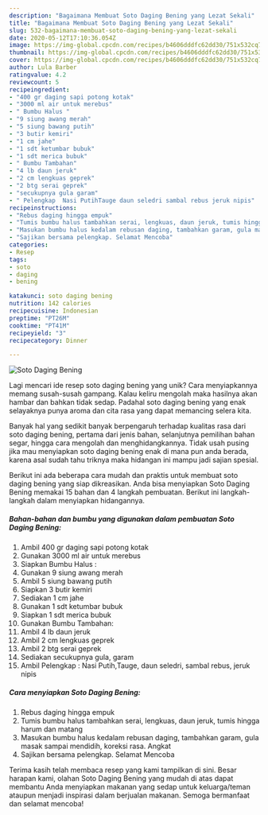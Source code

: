 ```yaml
---
description: "Bagaimana Membuat Soto Daging Bening yang Lezat Sekali"
title: "Bagaimana Membuat Soto Daging Bening yang Lezat Sekali"
slug: 532-bagaimana-membuat-soto-daging-bening-yang-lezat-sekali
date: 2020-05-12T17:10:36.054Z
image: https://img-global.cpcdn.com/recipes/b4606dddfc62dd30/751x532cq70/soto-daging-bening-foto-resep-utama.jpg
thumbnail: https://img-global.cpcdn.com/recipes/b4606dddfc62dd30/751x532cq70/soto-daging-bening-foto-resep-utama.jpg
cover: https://img-global.cpcdn.com/recipes/b4606dddfc62dd30/751x532cq70/soto-daging-bening-foto-resep-utama.jpg
author: Lula Barber
ratingvalue: 4.2
reviewcount: 5
recipeingredient:
- "400 gr daging sapi potong kotak"
- "3000 ml air untuk merebus"
- " Bumbu Halus "
- "9 siung awang merah"
- "5 siung bawang putih"
- "3 butir kemiri"
- "1 cm jahe"
- "1 sdt ketumbar bubuk"
- "1 sdt merica bubuk"
- " Bumbu Tambahan"
- "4 lb daun jeruk"
- "2 cm lengkuas geprek"
- "2 btg serai geprek"
- "secukupnya gula garam"
- " Pelengkap  Nasi PutihTauge daun seledri sambal rebus jeruk nipis"
recipeinstructions:
- "Rebus daging hingga empuk"
- "Tumis bumbu halus tambahkan serai, lengkuas, daun jeruk, tumis hingga harum dan matang"
- "Masukan bumbu halus kedalam rebusan daging, tambahkan garam, gula masak sampai mendidih, koreksi rasa. Angkat"
- "Sajikan bersama pelengkap. Selamat Mencoba"
categories:
- Resep
tags:
- soto
- daging
- bening

katakunci: soto daging bening 
nutrition: 142 calories
recipecuisine: Indonesian
preptime: "PT26M"
cooktime: "PT41M"
recipeyield: "3"
recipecategory: Dinner

---
```



![Soto Daging Bening](https://img-global.cpcdn.com/recipes/b4606dddfc62dd30/751x532cq70/soto-daging-bening-foto-resep-utama.jpg)

Lagi mencari ide resep soto daging bening yang unik? Cara menyiapkannya memang susah-susah gampang. Kalau keliru mengolah maka hasilnya akan hambar dan bahkan tidak sedap. Padahal soto daging bening yang enak selayaknya punya aroma dan cita rasa yang dapat memancing selera kita.

Banyak hal yang sedikit banyak berpengaruh terhadap kualitas rasa dari soto daging bening, pertama dari jenis bahan, selanjutnya pemilihan bahan segar, hingga cara mengolah dan menghidangkannya. Tidak usah pusing jika mau menyiapkan soto daging bening enak di mana pun anda berada, karena asal sudah tahu triknya maka hidangan ini mampu jadi sajian spesial.




Berikut ini ada beberapa cara mudah dan praktis untuk membuat soto daging bening yang siap dikreasikan. Anda bisa menyiapkan Soto Daging Bening memakai 15 bahan dan 4 langkah pembuatan. Berikut ini langkah-langkah dalam menyiapkan hidangannya.

<!--inarticleads1-->

##### Bahan-bahan dan bumbu yang digunakan dalam pembuatan Soto Daging Bening:

1. Ambil 400 gr daging sapi potong kotak
1. Gunakan 3000 ml air untuk merebus
1. Siapkan  Bumbu Halus :
1. Gunakan 9 siung awang merah
1. Ambil 5 siung bawang putih
1. Siapkan 3 butir kemiri
1. Sediakan 1 cm jahe
1. Gunakan 1 sdt ketumbar bubuk
1. Siapkan 1 sdt merica bubuk
1. Gunakan  Bumbu Tambahan:
1. Ambil 4 lb daun jeruk
1. Ambil 2 cm lengkuas geprek
1. Ambil 2 btg serai geprek
1. Sediakan secukupnya gula, garam
1. Ambil  Pelengkap : Nasi Putih,Tauge, daun seledri, sambal rebus, jeruk nipis




<!--inarticleads2-->

##### Cara menyiapkan Soto Daging Bening:

1. Rebus daging hingga empuk
1. Tumis bumbu halus tambahkan serai, lengkuas, daun jeruk, tumis hingga harum dan matang
1. Masukan bumbu halus kedalam rebusan daging, tambahkan garam, gula masak sampai mendidih, koreksi rasa. Angkat
1. Sajikan bersama pelengkap. Selamat Mencoba




Terima kasih telah membaca resep yang kami tampilkan di sini. Besar harapan kami, olahan Soto Daging Bening yang mudah di atas dapat membantu Anda menyiapkan makanan yang sedap untuk keluarga/teman ataupun menjadi inspirasi dalam berjualan makanan. Semoga bermanfaat dan selamat mencoba!
